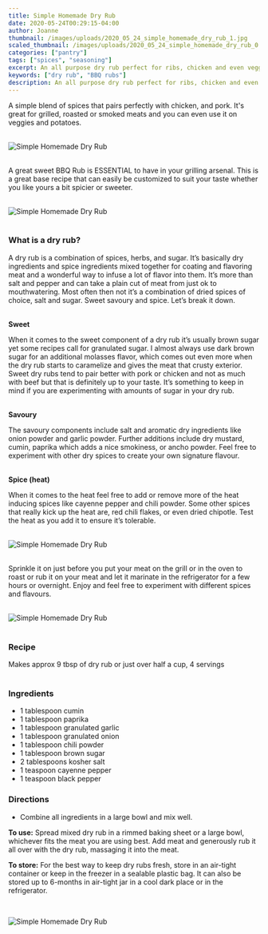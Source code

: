 ```yaml
---
title: Simple Homemade Dry Rub
date: 2020-05-24T00:29:15-04:00
author: Joanne
thumbnail: /images/uploads/2020_05_24_simple_homemade_dry_rub_1.jpg
scaled_thumbnail: /images/uploads/2020_05_24_simple_homemade_dry_rub_0.jpg
categories: ["pantry"]
tags: ["spices", "seasoning"]
excerpt: An all purpose dry rub perfect for ribs, chicken and even veggies
keywords: ["dry rub", "BBQ rubs"]
description: An all purpose dry rub perfect for ribs, chicken and even veggies
---
```


A simple blend of spices that pairs perfectly with chicken, and pork. It's great for grilled, roasted or smoked meats and you can even use it on veggies and potatoes.
</br>
</br>

![Simple Homemade Dry Rub](/images/uploads/2020_05_24_simple_homemade_dry_rub_2.jpg)
</br>
</br>

A great sweet BBQ Rub is ESSENTIAL to have in your grilling arsenal. This is a great base recipe that can easily be customized to suit your taste whether you like yours a bit spicier or sweeter.
</br>
</br>

![Simple Homemade Dry Rub](/images/uploads/2020_05_24_simple_homemade_dry_rub_3.jpg)
</br>
</br>

### What is a dry rub?
A dry rub is a combination of spices, herbs, and sugar. It’s basically dry ingredients and spice ingredients mixed together for coating and flavoring meat and a wonderful way to infuse a lot of flavor into them. It’s more than salt and pepper and can take a plain cut of meat from just ok to mouthwatering. Most often then not it’s a combination of dried spices of choice, salt and sugar. Sweet savoury and spice. Let’s break it down.
</br>
</br>

__Sweet__  

When it comes to the sweet component of a dry rub it’s usually brown sugar yet some recipes call for granulated sugar. I almost always use dark brown sugar for an additional molasses flavor, which comes out even more when the dry rub starts to caramelize and gives the meat that crusty exterior. Sweet dry rubs tend to pair better with pork or chicken and not as much with beef but that is definitely up to your taste. It’s something to keep in mind if you are experimenting with amounts of sugar in your dry rub.
</br>
</br>

__Savoury__  

The savoury components include salt and aromatic dry ingredients like onion powder and garlic powder. Further additions include dry mustard, cumin, paprika which adds a nice smokiness, or ancho powder. Feel free to experiment with other dry spices to create your own signature flavour.
</br>
</br>

__Spice (heat)__  

When it comes to the heat feel free to add or remove more of the heat inducing spices like cayenne pepper and chili powder. Some other spices that really kick up the heat are, red chili flakes, or even dried chipotle. Test the heat as you add it to ensure it’s tolerable.
</br>
</br>

![Simple Homemade Dry Rub](/images/uploads/2020_05_24_simple_homemade_dry_rub_4.jpg)
</br>
</br>

Sprinkle it on just before you put your meat on the grill or in the oven to roast or rub it on your meat and let it marinate in the refrigerator for a few hours or overnight. Enjoy and feel free to experiment with different spices and flavours.
</br>
</br>

![Simple Homemade Dry Rub](/images/uploads/2020_05_24_simple_homemade_dry_rub_5.jpg)
</br>
</br>

### Recipe
Makes approx 9 tbsp of dry rub or just over half a cup, 4 servings
</br>
</br>

### Ingredients

* <span itemprop="ingredients">1 tablespoon cumin</span>
* <span itemprop="ingredients">1 tablespoon paprika</span>
* <span itemprop="ingredients">1 tablespoon granulated garlic</span>
* <span itemprop="ingredients">1 tablespoon granulated onion</span>
* <span itemprop="ingredients">1 tablespoon chili powder</span>
* <span itemprop="ingredients">1 tablespoon brown sugar</span>
* <span itemprop="ingredients">2 tablespoons kosher salt</span>
* <span itemprop="ingredients">1 teaspoon cayenne pepper</span>
* <span itemprop="ingredients">1 teaspoon black pepper</span>

### Directions

* Combine all ingredients in a large bowl and mix well.  
  
__To use:__ Spread mixed dry rub in a rimmed baking sheet or a large bowl, whichever fits the meat you are using best. Add meat and generously rub it all over with the dry rub, massaging it into the meat.  

__To store:__ For the best way to keep dry rubs fresh, store in an air-tight container or keep in the freezer in a sealable plastic bag. It can also be stored up to 6-months in air-tight jar in a cool dark place or in the refrigerator.

</br>

![Simple Homemade Dry Rub](/images/uploads/2020_05_24_simple_homemade_dry_rub_6.jpg)